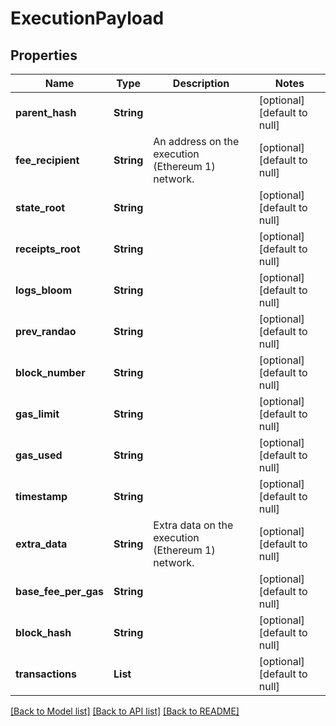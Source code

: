 # ExecutionPayload
## Properties

| Name | Type | Description | Notes |
|------------ | ------------- | ------------- | -------------|
| **parent\_hash** | **String** |  | [optional] [default to null] |
| **fee\_recipient** | **String** | An address on the execution (Ethereum 1) network. | [optional] [default to null] |
| **state\_root** | **String** |  | [optional] [default to null] |
| **receipts\_root** | **String** |  | [optional] [default to null] |
| **logs\_bloom** | **String** |  | [optional] [default to null] |
| **prev\_randao** | **String** |  | [optional] [default to null] |
| **block\_number** | **String** |  | [optional] [default to null] |
| **gas\_limit** | **String** |  | [optional] [default to null] |
| **gas\_used** | **String** |  | [optional] [default to null] |
| **timestamp** | **String** |  | [optional] [default to null] |
| **extra\_data** | **String** | Extra data on the execution (Ethereum 1) network. | [optional] [default to null] |
| **base\_fee\_per\_gas** | **String** |  | [optional] [default to null] |
| **block\_hash** | **String** |  | [optional] [default to null] |
| **transactions** | **List** |  | [optional] [default to null] |

[[Back to Model list]](../README.md#documentation-for-models) [[Back to API list]](../README.md#documentation-for-api-endpoints) [[Back to README]](../README.md)

